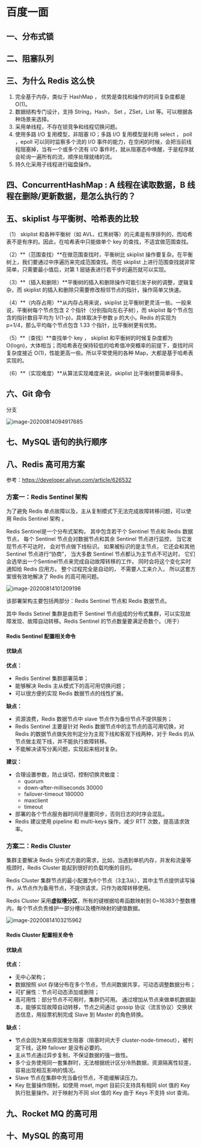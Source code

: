# 百度一面

## 一、分布式锁



## 二、阻塞队列



## 三、为什么 Redis 这么快

1. 完全基于内存，类似于 HashMap ， 优势是查找和操作的时间复杂度都是 O(1)。
2. 数据结构专门设计，支持 String，Hash， Set ，ZSet，List 等。可以根据各种场景来选择。
3. 采用单线程，不存在锁竞争和线程切换问题。
4. 使用多路 I/O 复用模型，非阻塞 IO；多路 I/O 复用模型是利用 select ， poll ，epoll 可以同时监察多个流的 I/O 事件的能力，在空闲的时候，会把当前线程阻塞掉，当有一个或多个流有 I/O 事件时，就从阻塞态中唤醒，于是程序就会轮询一遍所有的流，顺序处理就绪的流。
5. 持久化采用子线程进行磁盘操作。

## 四、ConcurrentHashMap : A 线程在读取数据，B 线程在删除/更新数据，是怎么执行的？



## 五、skiplist 与平衡树、哈希表的比较

（1） skiplist 和各种平衡树（如 AVL、红黑树等）的元素是有序排列的，而哈希表不是有序的。因此，在哈希表中只能做单个 key 的查找，不适宜做范围查找。

（2）**（范围查找）**在做范围查找时，平衡树比 skiplist 操作要复杂。在平衡树上，我们要通过中序遍历来完成范围查找。而在 skiplist 上进行范围查找就非常简单，只需要最小值后，对第 1 层链表进行若干步的遍历就可以实现。

（3）**（插入和删除）**平衡树的插入和删除操作可能引发子树的调整，逻辑复杂，而 skiplist 的插入和删除只需要修改相邻节点的指针，操作简单又快速。

（4）**（内存占用）**从内存占用来说，skiplist 比平衡树更灵活一些。一般来说，平衡树每个节点包含 2 个指针（分别指向左右子树），而 skiplist 每个节点包含的指针数目平均为 1/(1-p)，具体取决于参数 p 的大小。Redis 的实现为 p=1/4，那么平均每个节点包含 1.33 个指针，比平衡树更有优势。

（5）**（查找）**查找单个 key ， skiplist 和平衡树的时候复杂度都为 O(logn)，大体相当；而哈希表在保持较低的哈希值冲突概率的前提下，查找时间复杂度接近 O(1)，性能更高一些。所以平常使用的各种 Map，大都是基于哈希表实现的。

（6）**（实现难度）**从算法实现难度来说，skiplist 比平衡树要简单得多。

## 六、Git 命令

分支

![image-20200814094917685](百度一面.assets/image-20200814094917685.png)

## 七、MySQL 语句的执行顺序



## 八、Redis 高可用方案

参考：https://developer.aliyun.com/article/626532

### 方案一：Redis Sentinel 架构

为了避免 Redis 单点故障以及，主从复制模式下无法完成故障转移问题，可以使用 Redis Sentinel 架构 。

Redis Sentinel是一个分布式架构， 其中包含若干个 Sentinel 节点和 Redis 数据节点， 每个 Sentinel 节点会对数据节点和其余 Sentinel 节点进行监控， 当它发现节点不可达时， 会对节点做下线标识。 如果被标识的是主节点， 它还会和其他 Sentinel 节点进行“协商”， 当大多数 Sentinel 节点都认为主节点不可达时， 它们会选举出一个Sentinel节点来完成自动故障转移的工作， 同时会将这个变化实时通知给 Redis 应用方。 整个过程完全是自动的， 不需要人工来介入， 所以这套方案很有效地解决了 Redis 的高可用问题。  

![image-20200814101209198](百度一面.assets/image-20200814101209198.png)

该部署架构主要包括两部分：Redis Sentinel 节点和 Redis 数据节点。

其中 Redis Setinel 集群是由若干 Sentinel 节点组成的分布式集群，可以实现故障发现、故障自动转移。Redis Sentinel 的节点数量要满足奇数个。（用于）

#### Redis Sentinel 配置相关命令



#### 优缺点

**优点：**

* Redis Sentinel 集群部署简单；
* 能够解决 Redis 主从模式下的高可用切换问题；
* 可以很方便的实现 Redis 数据节点的线性扩展。

**缺点：**

* 资源浪费，Redis 数据节点中 slave 节点作为备份节点不提供服务；
* Redis Sentinel 主要是针对 Redis 数据节点中的主节点的高可用切换，对 Redis 的数据节点做失败判定分为主观下线和客观下线两种，对于 Redis 的从节点做主观下线，并不能执行故障转移。
* 不能解决读写分离问题，实现起来相对复杂。

**建议：**

* 合理设置参数，防止误切，控制切换灵敏度：
  * quorum
  * down-after-milliseconds 30000
  * failover-timeout 180000
  * maxclient
  * timeout
* 部署的各个节点服务器时间尽量要同步，否则日志的时序会混乱。
* Redis 建议使用 pipeline 和 multi-keys 操作，减少 RTT 次数，提高请求效率。

### 方案二：Redis Cluster

集群主要解决 Redis 分布式方面的需求，比如，当遇到单机内存，并发和流量等瓶颈时，Redis Cluster 能起到很好的负载均衡的目的。

Redis Cluster 集群节点的最小配置为6个节点（3主3从），其中主节点提供读写操作，从节点作为备用节点，不提供请求，只作为故障转移使用。

Redis Cluster 采用**虚拟槽分区**，所有的键根据哈希函数映射到 0~16383个整数槽内，每个节点负责维护一部分槽以及槽所映射的键值数据。

![image-20200814103215962](百度一面.assets/image-20200814103215962.png)

#### Redis Cluster 配置相关命令



#### 优缺点

**优点：**

* 无中心架构；
* 数据按照 slot 存储分布在多个节点，节点间数据共享，可动态调整数据分布；
* 可扩展性：节点可动态添加或删除；
* 高可用性：部分节点不可用时，集群仍可用。 通过增加从节点来做单机数据副本，能够实现故障自动转移，节点之间通过 gossip 协议（流言协议）交换状态信息，用投票机制完成 Slave 到 Master 的角色转换。

**缺点：**

* 节点会因为某些原因发生阻塞（阻塞时间大于 cluster-node-timeout），被判定下线，这种 failover 是没有必要的。
* 主从节点通过异步复制，不保证数据的强一致性。
* 多个业务使用同一套集群时，无法根据统计区分冷热数据，资源隔离性较差，容易出现相互影响的情况。
* Slave 节点在集群中充当备份节点，不能缓解读压力。
* Key 批量操作限制，如使用 mset, mget 目前只支持具有相同 slot 值的 Key 执行批量操作。对于映射为不同 slot 值的 Key 由于 Keys 不支持 slot 查询。

## 九、Rocket MQ 的高可用



## 十、MySQL 的高可用

